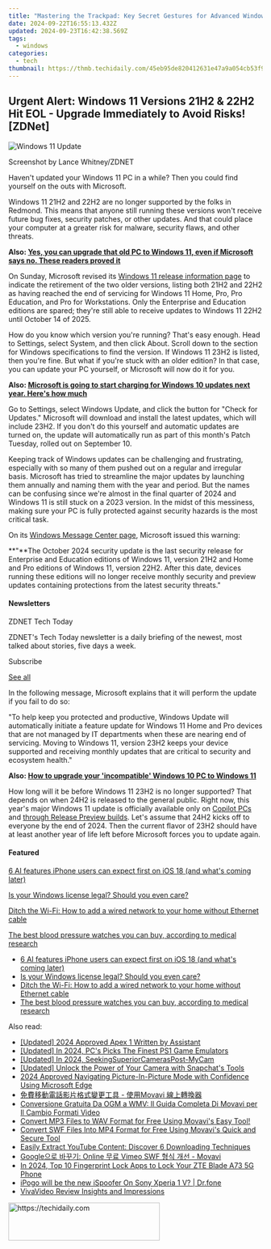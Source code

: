 ```yaml
---
title: "Mastering the Trackpad: Key Secret Gestures for Advanced Windows Mastery - Discover Now!"
date: 2024-09-22T16:55:13.432Z
updated: 2024-09-23T16:42:38.569Z
tags:
  - windows
categories:
  - tech
thumbnail: https://thmb.techidaily.com/45eb95de820412631e47a9a054cb53f933466e540c5b1bab0a26ad2ba80fd1a7.jpg
---
```


## Urgent Alert: Windows 11 Versions 21H2 & 22H2 Hit EOL - Upgrade Immediately to Avoid Risks![ZDNet]

![Windows 11 Update](https://www.zdnet.com/a/img/resize/a3d7f6204a4a80c657ff5a478fcd7dde3d2564e1/2024/09/11/b679a3e9-5816-4292-8618-8cad24cce468/figure-top-update-your-windows-11-pc-to-version-23h2-or-else.jpg?auto=webp&width=1280)

Screenshot by Lance Whitney/ZDNET

Haven't updated your Windows 11 PC in a while? Then you could find yourself on the outs with Microsoft. 

Windows 11 21H2 and 22H2 are no longer supported by the folks in Redmond. This means that anyone still running these versions won't receive future bug fixes, security patches, or other updates. And that could place your computer at a greater risk for malware, security flaws, and other threats.

**Also: [Yes, you can upgrade that old PC to Windows 11, even if Microsoft says no. These readers proved it](https://www.zdnet.com/article/yes-you-can-upgrade-that-old-pc-to-windows-11-even-if-microsoft-says-no-these-readers-proved-it/)**

On Sunday, Microsoft revised its [Windows 11 release information page](https://learn.microsoft.com/en-us/windows/release-health/windows11-release-information) to indicate the retirement of the two older versions, listing both 21H2 and 22H2 as having reached the end of servicing for Windows 11 Home, Pro, Pro Education, and Pro for Workstations. Only the Enterprise and Education editions are spared; they're still able to receive updates to Windows 11 22H2 until October 14 of 2025.

How do you know which version you're running? That's easy enough. Head to Settings, select System, and then click About. Scroll down to the section for Windows specifications to find the version. If Windows 11 23H2 is listed, then you're fine. But what if you're stuck with an older edition? In that case, you can update your PC yourself, or Microsoft will now do it for you.

**Also: [Microsoft is going to start charging for Windows 10 updates next year. Here's how much](https://www.zdnet.com/article/microsoft-is-going-to-start-charging-for-windows-10-updates-next-year-heres-how-much/)**

Go to Settings, select Windows Update, and click the button for "Check for Updates." Microsoft will download and install the latest updates, which will include 23H2\. If you don't do this yourself and automatic updates are turned on, the update will automatically run as part of this month's Patch Tuesday, rolled out on September 10.

Keeping track of Windows updates can be challenging and frustrating, especially with so many of them pushed out on a regular and irregular basis. Microsoft has tried to streamline the major updates by launching them annually and naming them with the year and period. But the names can be confusing since we're almost in the final quarter of 2024 and Windows 11 is still stuck on a 2023 version. In the midst of this messiness, making sure your PC is fully protected against security hazards is the most critical task.

On its [Windows Message Center page](https://learn.microsoft.com/en-us/windows/release-health/windows-message-center), Microsoft issued this warning:

**"**The October 2024 security update is the last security release for Enterprise and Education editions of Windows 11, version 21H2 and Home and Pro editions of Windows 11, version 22H2\. After this date, devices running these editions will no longer receive monthly security and preview updates containing protections from the latest security threats."

#### Newsletters

ZDNET Tech Today

ZDNET's Tech Today newsletter is a daily briefing of the newest, most talked about stories, five days a week.

 Subscribe

[See all](https://www.zdnet.com/newsletters/)

In the following message, Microsoft explains that it will perform the update if you fail to do so:

"To help keep you protected and productive, Windows Update will automatically initiate a feature update for Windows 11 Home and Pro devices that are not managed by IT departments when these are nearing end of servicing. Moving to Windows 11, version 23H2 keeps your device supported and receiving monthly updates that are critical to security and ecosystem health."

**Also: [How to upgrade your 'incompatible' Windows 10 PC to Windows 11](https://www.zdnet.com/article/how-to-upgrade-your-incompatible-windows-10-pc-to-windows-11/)**

How long will it be before Windows 11 23H2 is no longer supported? That depends on when 24H2 is released to the general public. Right now, this year's major Windows 11 update is officially available only on [Copilot PCs](https://support.microsoft.com/en-us/topic/kb5043950-windows-11-version-24h2-support-2fd719b6-8c26-469f-99fe-832eb1b702d7) and [through Release Preview builds](https://blogs.windows.com/windows-insider/2024/05/22/releasing-windows-11-version-24h2-to-the-release-preview-channel/). Let's assume that 24H2 kicks off to everyone by the end of 2024\. Then the current flavor of 23H2 should have at least another year of life left before Microsoft forces you to update again.

#### Featured

[6 AI features iPhone users can expect first on iOS 18 (and what's coming later)](https://www.zdnet.com/article/6-ai-features-iphone-users-can-expect-first-on-ios-18-and-whats-coming-later/ "6 AI features iPhone users can expect first on iOS 18 (and what's coming later)")

[Is your Windows license legal? Should you even care?](https://www.zdnet.com/article/is-your-windows-license-legal-should-you-even-care/ "Is your Windows license legal? Should you even care?")

[Ditch the Wi-Fi: How to add a wired network to your home without Ethernet cable](https://www.zdnet.com/article/ditch-the-wi-fi-how-to-add-a-wired-network-to-your-home-without-ethernet-cable/ "Ditch the Wi-Fi: How to add a wired network to your home without Ethernet cable")

[The best blood pressure watches you can buy, according to medical research](https://www.zdnet.com/article/best-blood-pressure-watch/ "The best blood pressure watches you can buy, according to medical research")

* [6 AI features iPhone users can expect first on iOS 18 (and what's coming later)](https://www.zdnet.com/article/6-ai-features-iphone-users-can-expect-first-on-ios-18-and-whats-coming-later/ "6 AI features iPhone users can expect first on iOS 18 (and what's coming later)")
* [Is your Windows license legal? Should you even care?](https://www.zdnet.com/article/is-your-windows-license-legal-should-you-even-care/ "Is your Windows license legal? Should you even care?")
* [Ditch the Wi-Fi: How to add a wired network to your home without Ethernet cable](https://www.zdnet.com/article/ditch-the-wi-fi-how-to-add-a-wired-network-to-your-home-without-ethernet-cable/ "Ditch the Wi-Fi: How to add a wired network to your home without Ethernet cable")
* [The best blood pressure watches you can buy, according to medical research](https://www.zdnet.com/article/best-blood-pressure-watch/ "The best blood pressure watches you can buy, according to medical research")

<ins class="adsbygoogle"
     style="display:block"
     data-ad-format="autorelaxed"
     data-ad-client="ca-pub-7571918770474297"
     data-ad-slot="1223367746"></ins>

<ins class="adsbygoogle"
     style="display:block"
     data-ad-client="ca-pub-7571918770474297"
     data-ad-slot="8358498916"
     data-ad-format="auto"
     data-full-width-responsive="true"></ins>

<span class="atpl-alsoreadstyle">Also read:</span>
<div><ul>
<li><a href="https://video-screen-grab.techidaily.com/updated-2024-approved-apex-1-written-by-assistant/"><u>[Updated] 2024 Approved Apex 1 Written by Assistant</u></a></li>
<li><a href="https://desktop-recording.techidaily.com/updated-in-2024-pcs-picks-the-finest-ps1-game-emulators/"><u>[Updated] In 2024, PC's Picks The Finest PS1 Game Emulators</u></a></li>
<li><a href="https://video-capture.techidaily.com/updated-in-2024-seekingsuperiorcameraspost-mycam/"><u>[Updated] In 2024, SeekingSuperiorCamerasPost-MyCam</u></a></li>
<li><a href="https://snapchat-videos.techidaily.com/updated-unlock-the-power-of-your-camera-with-snapchats-tools/"><u>[Updated] Unlock the Power of Your Camera with Snapchat's Tools</u></a></li>
<li><a href="https://extra-approaches.techidaily.com/2024-approved-navigating-picture-in-picture-mode-with-confidence-using-microsoft-edge/"><u>2024 Approved Navigating Picture-In-Picture Mode with Confidence Using Microsoft Edge</u></a></li>
<li><a href="https://win-special.techidaily.com/1726226779235-movavi/"><u>免費移動電話影片格式變更工具 - 使用Movavi 線上轉換器</u></a></li>
<li><a href="https://win-special.techidaily.com/conversione-gratuita-da-ogm-a-wmv-il-guida-completa-di-movavi-per-il-cambio-formati-video/"><u>Conversione Gratuita Da OGM a WMV: Il Guida Completa Di Movavi per Il Cambio Formati Video</u></a></li>
<li><a href="https://win-special.techidaily.com/convert-mp3-files-to-wav-format-for-free-using-movavis-easy-tool/"><u>Convert MP3 Files to WAV Format for Free Using Movavi's Easy Tool!</u></a></li>
<li><a href="https://win-special.techidaily.com/convert-swf-files-into-mp4-format-for-free-using-movavis-quick-and-secure-tool/"><u>Convert SWF Files Into MP4 Format for Free Using Movavi's Quick and Secure Tool</u></a></li>
<li><a href="https://video-creation-software.techidaily.com/easily-extract-youtube-content-discover-6-downloading-techniques/"><u>Easily Extract YouTube Content: Discover 6 Downloading Techniques</u></a></li>
<li><a href="https://win-special.techidaily.com/google-online-vimeo-swf-movavi/"><u>Google으로 바꾸기: Online 무료 Vimeo SWF 형식 개선 - Movavi</u></a></li>
<li><a href="https://unlock-android.techidaily.com/in-2024-top-10-fingerprint-lock-apps-to-lock-your-zte-blade-a73-5g-phone-by-drfone-android/"><u>In 2024, Top 10 Fingerprint Lock Apps to Lock Your ZTE Blade A73 5G Phone</u></a></li>
<li><a href="https://android-pokemon-go.techidaily.com/ipogo-will-be-the-new-ispoofer-on-sony-xperia-1-v-drfone-by-drfone-virtual-android/"><u>iPogo will be the new iSpoofer On Sony Xperia 1 V? | Dr.fone</u></a></li>
<li><a href="https://extra-resources.techidaily.com/vivavideo-review-insights-and-impressions/"><u>VivaVideo Review Insights and Impressions</u></a></li>
</ul></div>

<!-- affiliate ads begin -->
<a href="https://25home.pxf.io/c/5597632/2148643/16836" target="_top" id="2148643">
  <img src="//a.impactradius-go.com/display-ad/16836-2148643" border="0" alt="https://techidaily.com" width="300" height="75"/>
</a>
<img height="0" width="0" src="https://25home.pxf.io/i/5597632/2148643/16836" style="position:absolute;visibility:hidden;" border="0" />
<!-- affiliate ads end -->

